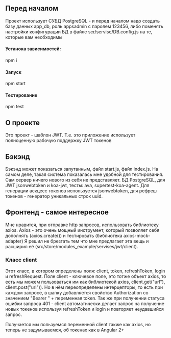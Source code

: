 ## Перед началом
Проект использует СУБД PostgreSQL - и перед началом надо создать базу данных app_db, роль appsadmin с паролем 123456, либо поменять настройки конфигурации БД в файле scr/servise/DB.config.js на те, которые вам необходимы

#### Устанока зависимостей:
npm i 

#### Запуск
npm start

#### Тестирование
npm test

## О проекте

Это проект - шаблон JWT. Т.е. это приложение использует полноценную рабочую поддержку JWT токенов

## Бэкэнд

Бэкэнд может показаться запутанным, файл start.js, файл index.js. На самом деле, такая система показалась мне удобной для тестирования. Сам сервер ничего нового из себя не представляет. БД PostgreSQL, для JWT jsonwebtoken и koa-jwt, тесты: ava, supertest-koa-agent.
Для генерации аскцесс токенов используется jsonwebtoken, для рефреш токенов - генератор уникальных строк uuid.

## Фронтенд - самое интересное

Мне нравится, при отправке http запросов, использовать библиотеку axios. Axios - это очень мощный инструмент, который позволяет себя дополнять (axios.create()) и тестировать (библиотека axios-mock-adapter)
Я решил не брезгать тем что мне предлагает эта вещь и расширил её (src/store/modules_example/servises/jwt/client).

### Класс client
Этот класс, в котором определены поля: client, token, refreshToken, login и refreshRequest.
Поле client - ключевое поле, это тотже объект axios, то есть мы можем пользоваться им как библиотекой axios, client.get("url"), client.post("url")). Но в нём переопределены интерцепторы, то есть при каждом запросе, в шапку добавляется свойство Authorization со значением "Bearer " + переменная token. 
Так же при получении статуса ошибки запроса 401 - client автоматически делает запрос на получение новых токенов используя refreshToken и login и повторяет неудавшийся запрос.

Получается мы пользуемся переменной client также как axios, но теперь не задумываемся, об токенах как в Angular 2+

